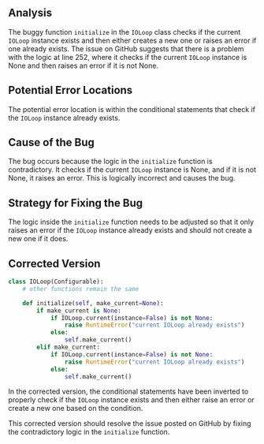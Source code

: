 ## Analysis
The buggy function `initialize` in the `IOLoop` class checks if the current `IOLoop` instance exists and then either creates a new one or raises an error if one already exists. The issue on GitHub suggests that there is a problem with the logic at line 252, where it checks if the current `IOLoop` instance is None and then raises an error if it is not None.

## Potential Error Locations
The potential error location is within the conditional statements that check if the `IOLoop` instance already exists.

## Cause of the Bug
The bug occurs because the logic in the `initialize` function is contradictory. It checks if the current `IOLoop` instance is None, and if it is not None, it raises an error. This is logically incorrect and causes the bug.

## Strategy for Fixing the Bug
The logic inside the `initialize` function needs to be adjusted so that it only raises an error if the `IOLoop` instance already exists and should not create a new one if it does.

## Corrected Version
```python
class IOLoop(Configurable):
    # other functions remain the same

    def initialize(self, make_current=None):
        if make_current is None:
            if IOLoop.current(instance=False) is not None:
                raise RuntimeError("current IOLoop already exists")
            else:
                self.make_current()
        elif make_current:
            if IOLoop.current(instance=False) is not None:
                raise RuntimeError("current IOLoop already exists")
            else:
                self.make_current()
```
In the corrected version, the conditional statements have been inverted to properly check if the `IOLoop` instance exists and then either raise an error or create a new one based on the condition.

This corrected version should resolve the issue posted on GitHub by fixing the contradictory logic in the `initialize` function.